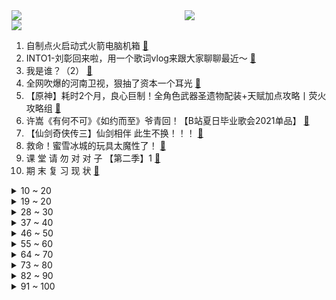 <div >
	<a style="float:left;width:55%;" href = "https://github.com/anuraghazra/github-readme-stats">
	 <img src = "https://github-readme-stats.vercel.app/api?username=iuuuuuaena&theme=buefy&show_icons=true"/>
	</a>
	<a  style="float:right;width:45%" href = "https://github.com/anuraghazra/github-readme-stats">
	 <img  src="https://github-readme-stats.vercel.app/api/top-langs/?username=anuraghazra&layout=compact"/>
	</a>
	</div>

[![](https://img.shields.io/badge/jxd-@jxdgogogo.xyz-yellowgreen.svg)](https://www.jxdgogogo.xyz)<br>
1. 自制点火启动式火箭电脑机箱 [:link:](//www.bilibili.com/video/BV1i5411K7cY) <br>
2. INTO1-刘彰回来啦，用一个歌词vlog来跟大家聊聊最近～ [:link:](//www.bilibili.com/video/BV1fK4y1u7Ms) <br>
3. 我是谁？（2） [:link:](//www.bilibili.com/video/BV1mo4y1y7c7) <br>
4. 全网吹爆的河南卫视，狠抽了资本一个耳光 [:link:](//www.bilibili.com/video/BV1Hq4y1L7GP) <br>
5. 【原神】耗时2个月，良心巨制！全角色武器圣遗物配装+天赋加点攻略丨荧火攻略组 [:link:](//www.bilibili.com/video/BV1bV411s7yq) <br>
6. 许嵩《有何不可》《如约而至》爷青回！【B站夏日毕业歌会2021单品】 [:link:](//www.bilibili.com/video/BV1zh411a7Du) <br>
7. 【仙剑奇侠传三】仙剑相伴 此生不换！！！ [:link:](//www.bilibili.com/video/BV1yK4y1u7hm) <br>
8. 救命！蜜雪冰城的玩具太魔性了！ [:link:](//www.bilibili.com/video/BV1D64y1r7b8) <br>
9. 课 堂 请 勿 对 对 子 【第二季】1 [:link:](//www.bilibili.com/video/BV1KM4y1u7CX) <br>
10. 期 末 复 习 现 状 [:link:](//www.bilibili.com/video/BV16q4y1L7Up) <br>
<details>
<summary>10 ~ 20</summary>

11. 罗翔老师那些醍醐灌顶的金句 [:link:](//www.bilibili.com/video/BV1my4y1u71Q) <br>
12. 一口大锅40种配菜，江西麻辣水煮，只看一眼口水流下来...... [:link:](//www.bilibili.com/video/BV1D5411K7Gk) <br>
13. 鲨 鱼 屠 夫 ！！ [:link:](//www.bilibili.com/video/BV1D64y1r7Ah) <br>
14. 评分3.6！编剧疯了！UP主看完也疯了！直球吐槽19年度发病神作《笑容的代价》 [:link:](//www.bilibili.com/video/BV17w411f7TV) <br>
15. 十二首血洗B站的动漫神曲！唤醒你的中二灵魂！！！ [:link:](//www.bilibili.com/video/BV1fv411p79E) <br>
16. 可爱宝宝宝 [:link:](//www.bilibili.com/video/BV1T54y1H7ua) <br>
17. 靠谱盘点123：想打AD？Showmaker竟然转到下路，EDG：我会翻盘了！ [:link:](//www.bilibili.com/video/BV1a54y1G73f) <br>
18. 包贝尔年度最烂导演？我从来没见过如此带节奏的尬黑！【阳光姐妹淘】 [:link:](//www.bilibili.com/video/BV1kf4y187B8) <br>
19. 二仙桥大爷伦敦音&谭sir：为美好的B站12岁生日献上祝福。 [:link:](//www.bilibili.com/video/BV1kU4y1G7jk) <br>
</details>
<details>
<summary>19 ~ 20</summary>

20. 【国际歌】英特纳雄耐尔，就一定要实现！ [:link:](//www.bilibili.com/video/BV14f4y187ci) <br>
21. 主管哭了，00后反杀 [:link:](//www.bilibili.com/video/BV1zK4y1u79R) <br>
22. 《可露希尔的秘密档案》05话：可露希尔的采购推荐！ [:link:](//www.bilibili.com/video/BV1rv411p7Bw) <br>
23. 用一部电影的时间看完CSOL大灾变故事剧情 [:link:](//www.bilibili.com/video/BV1y64y1X7YG) <br>
24. 英雄联盟宇宙全历史——这便是你眼中恢宏磅礴 波澜壮阔的英雄联盟世界 [:link:](//www.bilibili.com/video/BV1Gv411W7rN) <br>
25. 160小时！花10w还原的米其林料理究竟有多好吃！？ [:link:](//www.bilibili.com/video/BV13w411o7uZ) <br>
26. 曾小贤火锅陷倒闭潮？雇佣童工？天花板砸头？揭露明星火锅加盟捞金骗局【牛顿】 [:link:](//www.bilibili.com/video/BV1Aq4y1L7cm) <br>
27. 华农兄弟：跟兄弟去找美食，捞到一个手办，很漂亮哦 [:link:](//www.bilibili.com/video/BV1L64y1r7qL) <br>
28. 《千古玦尘》：影后演古偶，演得烂，扮得丑 [:link:](//www.bilibili.com/video/BV19o4y1k7Rz) <br>
</details>
<details>
<summary>28 ~ 30</summary>

29. 【小高姐】鸡蛋灌饼 [:link:](//www.bilibili.com/video/BV1J5411T7Wa) <br>
30. 当国人在游戏里实现地空协同【解说全覆盖27期】 [:link:](//www.bilibili.com/video/BV1K5411T7yZ) <br>
31. 这动物园不太对劲？？？？#4 [:link:](//www.bilibili.com/video/BV1eo4y1k7J3) <br>
32. 【抽奖】70W粉大福利：送你台1.5W元的游戏主机 [:link:](//www.bilibili.com/video/BV17B4y1M7J4) <br>
33. 含有剧毒的德汉劳绵蟹，超萌超可爱，可惜只能放生吃泡面 [:link:](//www.bilibili.com/video/BV1KQ4y1R74g) <br>
34. 【原神1.6】砂糖武装不是唯一答案！剧变阵容全方位超硬核解析，砂糖刻晴T0配队！ [:link:](//www.bilibili.com/video/BV16B4y1M7oP) <br>
35. Fa♂Q💖105 °C的你 [:link:](//www.bilibili.com/video/BV1Wy4y1g7vz) <br>
36. 买了五款号称超级辣的泡面，混合在一起制作一款真正的最强辣面 [:link:](//www.bilibili.com/video/BV12f4y1877n) <br>
37. 源石虫站起来了！！！ [:link:](//www.bilibili.com/video/BV1wo4y1C7Rq) <br>
</details>
<details>
<summary>37 ~ 40</summary>

38. 蔡英文哭拜登死的狗，不哭台湾人引全省怒骂 [:link:](//www.bilibili.com/video/BV1DB4y1M7Uf) <br>
39. 终于拿《千本樱》来迫害爸妈了！结果弹断手的竟是我自己！ [:link:](//www.bilibili.com/video/BV1XU4y157Jr) <br>
40. 有什么话是绝对不能和爸爸说的 [:link:](//www.bilibili.com/video/BV1e64y1r7AR) <br>
41. 【嘉然】大家别跑呀！！！嘉心糖糖们好呀！！！我是嘉然然！！！【直播】 [:link:](//www.bilibili.com/video/BV1F5411T7EE) <br>
42. 社 交 废 物 [:link:](//www.bilibili.com/video/BV1vB4y1M7Wt) <br>
43. 【半佛】史玉柱，玩弄人性的商人 [:link:](//www.bilibili.com/video/BV1nM4y1u7dy) <br>
44. 沙漠中沙雕的动物们 [:link:](//www.bilibili.com/video/BV1jV411s7xt) <br>
45. 这是在过家家？《千古玦尘》：仙侠剧越来越难入戏 [:link:](//www.bilibili.com/video/BV1M44y1B7mK) <br>
46. 好家伙，胜利队就7个人，你一句话伤了一半人的心 [:link:](//www.bilibili.com/video/BV1Qg411g7Tr) <br>
</details>
<details>
<summary>46 ~ 50</summary>

47. 你管这叫香肠？！米其林都哭了！！！ [:link:](//www.bilibili.com/video/BV1Zy4y1T7no) <br>
48. 玩了这个游戏之后，我肯定能变成一个更好的阴乐人！ [:link:](//www.bilibili.com/video/BV1xf4y1877p) <br>
49. 【时代少年团】《小小孩》MV [:link:](//www.bilibili.com/video/BV1S44y1B7x6) <br>
50. Super爱豆的笑容都没你的甜 > > 热爱105℃的灰原哀 [:link:](//www.bilibili.com/video/BV1E5411T75m) <br>
51. 《B 界 等 级 巅 峰 之 战》 [:link:](//www.bilibili.com/video/BV1F64y197gA) <br>
52. 来看看英国肯德基和中国肯德基有什么区别 [:link:](//www.bilibili.com/video/BV1G44y1B7VA) <br>
53. 蜜雪冰城❤️原神分店 [:link:](//www.bilibili.com/video/BV1B64y1t7wo) <br>
54. 开会时的社死现场，真“公开处刑” [:link:](//www.bilibili.com/video/BV15v411W7hE) <br>
55. 九龄｜“每天亿遍，防止早恋” [:link:](//www.bilibili.com/video/BV1Mw411f7zY) <br>
</details>
<details>
<summary>55 ~ 60</summary>

56. 【老番茄】史上最骚杀手(番外篇①) [:link:](//www.bilibili.com/video/BV1Jw411f7cW) <br>
57. “up，你能表演一下这个吗” [:link:](//www.bilibili.com/video/BV1Nv411W7Uk) <br>
58. 【肖恩】热爱105℃的你｜英文版 [:link:](//www.bilibili.com/video/BV1X64y1X7wx) <br>
59. 进击！粉碎工具库一般的吸毒窝点！粉丝-3！ [:link:](//www.bilibili.com/video/BV1H44y1z7JL) <br>
60. 我哭了，7国服大佬要找我单挑 [:link:](//www.bilibili.com/video/BV16K4y1u73L) <br>
61. 画在天窗上日出时看的画，一份送给女儿未来开启的礼物 [:link:](//www.bilibili.com/video/BV1cf4y1h7RQ) <br>
62. 玩 蛋 [:link:](//www.bilibili.com/video/BV1mh411a7Ua) <br>
63. 不会吧？不会真有人认为古代神仙会穷酸的买不起两根发簪？ [:link:](//www.bilibili.com/video/BV1AM4y1u7TK) <br>
64. 饮茶哥：谢谢大家！好开森收到b站奖牌！ [:link:](//www.bilibili.com/video/BV1Vq4y1s73d) <br>
</details>
<details>
<summary>64 ~ 70</summary>

65. 黑帮大佬火拼现场，孙红雷流氓演得太像了！回顾童年经典《征服》第三期 [:link:](//www.bilibili.com/video/BV1Gb4y1o7W5) <br>
66. 给他爱！人声演绎《侠盗猎车》系列主题曲【MayTree五月树】 [:link:](//www.bilibili.com/video/BV1bB4y1M72n) <br>
67. 财神身份大揭秘！解密文武财神历史身份~（第①期） [:link:](//www.bilibili.com/video/BV17o4y1k7WV) <br>
68. 够狠够刺激！炸鸡叔一箭三雕杀人于无形《绝命毒师》第三季5-8 [:link:](//www.bilibili.com/video/BV1744y1B7Ya) <br>
69. 诡异巨洞事件，地面之下是谁在求救？！【打泥泥】 [:link:](//www.bilibili.com/video/BV1eK4y1u7SV) <br>
70. 最新研究！新冠前年12月已在美国传播 [:link:](//www.bilibili.com/video/BV15V411s75v) <br>
71. 【懂点儿啥】房价对韩国说：我的真面目就是你爹 [:link:](//www.bilibili.com/video/BV1Z64y1X7qH) <br>
72. 【汪品先】深海生物为何没被压扁？死海为何叫死海？ [:link:](//www.bilibili.com/video/BV1LV411s7Zu) <br>
73. “我泱泱大国，出点儿仙女怎么了？！” [:link:](//www.bilibili.com/video/BV1Zb4y1d7Gg) <br>
</details>
<details>
<summary>73 ~ 80</summary>

74. 【伯远】10w fo解锁vocal练习室！《总有爱》&《命运是你家》 [:link:](//www.bilibili.com/video/BV1Mb4y1C7b6) <br>
75. 4元一杯，一年卖出两亿杯——蜜雪冰城柠檬水的秘密 [:link:](//www.bilibili.com/video/BV1c64y197pb) <br>
76. 饥荒果然是个恐怖游戏 [:link:](//www.bilibili.com/video/BV1764y1r75W) <br>
77. 【黑胶】周杰伦《花海》超经典神曲！海岛唱腔治愈人心！ [:link:](//www.bilibili.com/video/BV1BU4y157NG) <br>
78. 在家还原印度街头神奇料理，到底什么味道?<并不会做饭04> [:link:](//www.bilibili.com/video/BV1Eq4y1L7vg) <br>
79. 死 灵 之 书【掉SAN预警】 [:link:](//www.bilibili.com/video/BV1n44y1B7ad) <br>
80. 我拍下了8700万的青眼白龙！！！（狗头） [:link:](//www.bilibili.com/video/BV1P44y1z7Y3) <br>
81. 将整条鱼肉放进180℃的油锅，竟然膨胀成小炸蛋？？！ [:link:](//www.bilibili.com/video/BV1j5411T76N) <br>
82. 【旭日东升】01：聊聊初代中国共产党人与美国的“互动往事” [:link:](//www.bilibili.com/video/BV1364y1d79r) <br>
</details>
<details>
<summary>82 ~ 90</summary>

83. 血渍！尿渍！霉斑！知名连锁酒店测评，男主播为何先崩溃后脸红？ [:link:](//www.bilibili.com/video/BV1eU4y1G7o5) <br>
84. 海底捞竟然出小龙虾了，自制捞汁小海鲜，把店员都给看饿了！无广试吃员/美食探店 [:link:](//www.bilibili.com/video/BV1Dh411a7Ld) <br>
85. 《人生何处不相逢》 [:link:](//www.bilibili.com/video/BV1Fy4y1g7fm) <br>
86. 小提琴炸街！全程高能魅力演奏魔力红《Animals》 [:link:](//www.bilibili.com/video/BV1UV41147pv) <br>
87. 起  飞  式  大  闪 [:link:](//www.bilibili.com/video/BV1no4y1k79F) <br>
88. 【原来，我并不爱她..】 [:link:](//www.bilibili.com/video/BV14K4y1u7x3) <br>
89. 在猫妈妈面前，假装吃掉小奶猫会发生什么？ [:link:](//www.bilibili.com/video/BV1j64y1r7zV) <br>
90. 莫得感情乐队《Let Her Go》(高清完整版) [:link:](//www.bilibili.com/video/BV1xo4y1k7s2) <br>
91. 【罗翔】我把身份信息卖了，结果成了5家公司的法人，还搞上了电信诈骗？ [:link:](//www.bilibili.com/video/BV1fg411g7uB) <br>
</details>
<details>
<summary>91 ~ 100</summary>

92. 测评国外很火的 唇部贴纸 全程高能 翻车翻到沟里 [:link:](//www.bilibili.com/video/BV1j64y1r77D) <br>
93. 男 妈 妈 与 带 孝 子 [:link:](//www.bilibili.com/video/BV1af4y1t7Qy) <br>
94. 宁波女大学生疑遭黑人外教杀害，嫌犯称两人为感情纠纷 [:link:](//www.bilibili.com/video/BV1FK4y1G7Fj) <br>
95. 文 化 自 信 [:link:](//www.bilibili.com/video/BV1p64y1r71D) <br>
96. 成 龙 の 骚 操 作⑫ [:link:](//www.bilibili.com/video/BV1eB4y1M71b) <br>
97. 空 间 站 有 宫 保 鸡 [:link:](//www.bilibili.com/video/BV1eB4y1M7QC) <br>
98. 可莉单曲《求求你啦》 [:link:](//www.bilibili.com/video/BV1e64y1r7Fb) <br>
99. 反转？黑化？课本里没告诉你的后续故事 [:link:](//www.bilibili.com/video/BV1XQ4y19764) <br>
100. 《 关于我们穿越到葫芦世界这件事 。。。》 [:link:](//www.bilibili.com/video/BV1tX4y1A7d1) <br>
</details>
